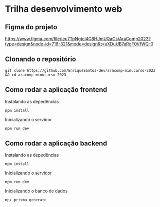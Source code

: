 # Trilha desenvolvimento web

## Figma do projeto
https://www.figma.com/file/ieu7TpNgtcl4O8HJmUQaCs/AraComp2023?type=design&node-id=716-321&mode=design&t=uXDuUB7aRgF0VfWQ-0

## Clonando o repositório
```
git clone https://github.com/EnriqueSantos-dev/aracomp-minucurso-2023  && cd aracomp-minucurso-2023
```

## Como rodar a aplicação frontend
Instalando as depedências
```
npm install
```

Inicializando o servidor
```
npm run dev
```

## Como rodar a aplicação backend

Instalando as depedências
```
npm install
```

Inicializando o servidor
```
npm run dev
```

Inicializando o banco de dados
```
npx prisma generate
```
